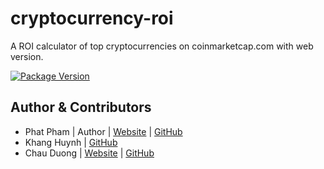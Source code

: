 # cryptocurrency-roi
A ROI calculator of top cryptocurrencies on coinmarketcap.com with web version.

[![Package Version](https://img.shields.io/github/package-json/v/chauduong1192/cryptocurrency-web.svg)]()

## Author & Contributors

- Phat Pham | Author | [Website](https://onroads.xyz) | [GitHub](https://github.com/phatpham9)
- Khang Huynh | [GitHub](https://github.com/khanghuynh92)
- Chau Duong | [Website](http://chauduongfood.com) | [GitHub](https://github.com/chauduong1192)